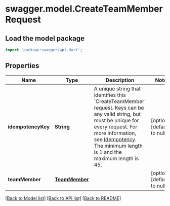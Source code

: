 # swagger.model.CreateTeamMemberRequest

## Load the model package
```dart
import 'package:swagger/api.dart';
```

## Properties
Name | Type | Description | Notes
------------ | ------------- | ------------- | -------------
**idempotencyKey** | **String** | A unique string that identifies this &#x60;CreateTeamMember&#x60; request. Keys can be any valid string, but must be unique for every request. For more information, see [Idempotency](https://developer.squareup.com/docs/build-basics/common-api-patterns/idempotency).  The minimum length is 1 and the maximum length is 45. | [optional] [default to null]
**teamMember** | [**TeamMember**](TeamMember.md) |  | [optional] [default to null]

[[Back to Model list]](../README.md#documentation-for-models) [[Back to API list]](../README.md#documentation-for-api-endpoints) [[Back to README]](../README.md)

